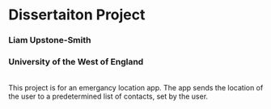# Dissertaiton Project
### Liam Upstone-Smith
### University of the West of England

<br>This project is for an emergancy location app. The app sends the location of the user to a predetermined list of contacts, set by the user.
